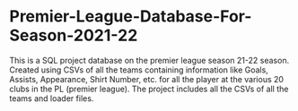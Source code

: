 # Premier-League-Database-For-Season-2021-22
This is a SQL project database on the premier league season 21-22 season. Created using CSVs of all the teams containing information like Goals, Assists, Appearance, Shirt Number, etc. for all the player at the various 20 clubs in the PL (premier league). The project includes all the CSVs of all the teams and loader files.
